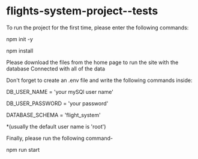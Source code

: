 # flights-system-project--tests

To run the project for the first time, please enter the following commands:


npm init -y

npm install


Please download the files from the home page to run the site with the database Connected with all of the data

Don't forget to create an .env file and write the following commands inside:


DB_USER_NAME = 'your mySQl user name'

DB_USER_PASSWORD = 'your password'

DATABASE_SCHEMA = 'flight_system'


*(usually the default user name is 'root')

Finally, please run the following command-

npm run start
